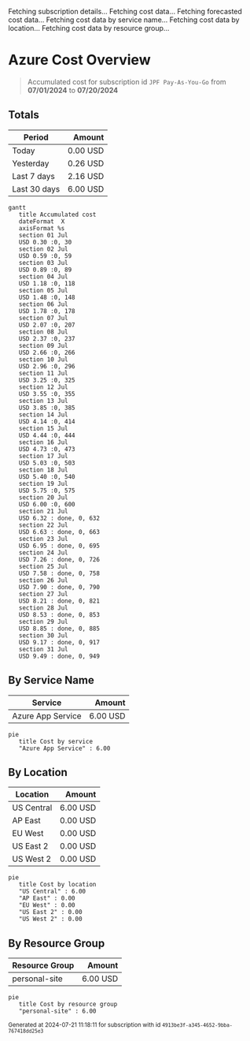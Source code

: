 Fetching subscription details...
Fetching cost data...
Fetching forecasted cost data...
Fetching cost data by service name...
Fetching cost data by location...
Fetching cost data by resource group...
# Azure Cost Overview

> Accumulated cost for subscription id `JPF Pay-As-You-Go` from **07/01/2024** to **07/20/2024**

## Totals

|Period|Amount|
|---|---:|
|Today|0.00 USD|
|Yesterday|0.26 USD|
|Last 7 days|2.16 USD|
|Last 30 days|6.00 USD|

```mermaid
gantt
   title Accumulated cost
   dateFormat  X
   axisFormat %s
   section 01 Jul
   USD 0.30 :0, 30
   section 02 Jul
   USD 0.59 :0, 59
   section 03 Jul
   USD 0.89 :0, 89
   section 04 Jul
   USD 1.18 :0, 118
   section 05 Jul
   USD 1.48 :0, 148
   section 06 Jul
   USD 1.78 :0, 178
   section 07 Jul
   USD 2.07 :0, 207
   section 08 Jul
   USD 2.37 :0, 237
   section 09 Jul
   USD 2.66 :0, 266
   section 10 Jul
   USD 2.96 :0, 296
   section 11 Jul
   USD 3.25 :0, 325
   section 12 Jul
   USD 3.55 :0, 355
   section 13 Jul
   USD 3.85 :0, 385
   section 14 Jul
   USD 4.14 :0, 414
   section 15 Jul
   USD 4.44 :0, 444
   section 16 Jul
   USD 4.73 :0, 473
   section 17 Jul
   USD 5.03 :0, 503
   section 18 Jul
   USD 5.40 :0, 540
   section 19 Jul
   USD 5.75 :0, 575
   section 20 Jul
   USD 6.00 :0, 600
   section 21 Jul
   USD 6.32 : done, 0, 632
   section 22 Jul
   USD 6.63 : done, 0, 663
   section 23 Jul
   USD 6.95 : done, 0, 695
   section 24 Jul
   USD 7.26 : done, 0, 726
   section 25 Jul
   USD 7.58 : done, 0, 758
   section 26 Jul
   USD 7.90 : done, 0, 790
   section 27 Jul
   USD 8.21 : done, 0, 821
   section 28 Jul
   USD 8.53 : done, 0, 853
   section 29 Jul
   USD 8.85 : done, 0, 885
   section 30 Jul
   USD 9.17 : done, 0, 917
   section 31 Jul
   USD 9.49 : done, 0, 949
```

## By Service Name

|Service|Amount|
|---|---:|
|Azure App Service|6.00 USD|

```mermaid
pie
   title Cost by service
   "Azure App Service" : 6.00
```

## By Location

|Location|Amount|
|---|---:|
|US Central|6.00 USD|
|AP East|0.00 USD|
|EU West|0.00 USD|
|US East 2|0.00 USD|
|US West 2|0.00 USD|

```mermaid
pie
   title Cost by location
   "US Central" : 6.00
   "AP East" : 0.00
   "EU West" : 0.00
   "US East 2" : 0.00
   "US West 2" : 0.00
```

## By Resource Group

|Resource Group|Amount|
|---|---:|
|personal-site|6.00 USD|

```mermaid
pie
   title Cost by resource group
   "personal-site" : 6.00
```

<sup>Generated at 2024-07-21 11:18:11 for subscription with id `4913be3f-a345-4652-9bba-767418dd25e3`</sup>
